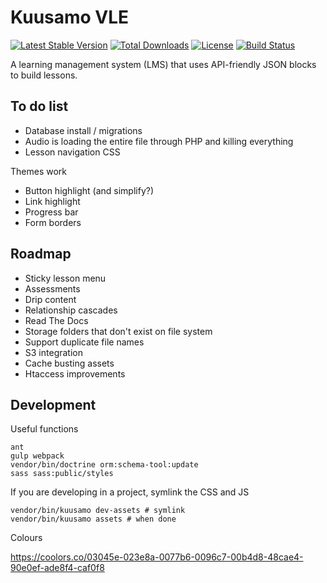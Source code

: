 Kuusamo VLE
===========

[![Latest Stable Version](https://poser.pugx.org/kuusamo/core/v)](//packagist.org/packages/kuusamo/core)
[![Total Downloads](https://poser.pugx.org/kuusamo/core/downloads)](//packagist.org/packages/kuusamo/core)
[![License](https://poser.pugx.org/kuusamo/core/license)](//packagist.org/packages/kuusamo/core)
[![Build Status](https://travis-ci.org/kuusamo/core.svg?branch=master)](https://travis-ci.org/kuusamo/core)

A learning management system (LMS) that uses API-friendly JSON blocks to build lessons.


To do list
----------

* Database install / migrations
* Audio is loading the entire file through PHP and killing everything
* Lesson navigation CSS

Themes work

* Button highlight (and simplify?)
* Link highlight
* Progress bar
* Form borders


Roadmap
-------

* Sticky lesson menu
* Assessments
* Drip content
* Relationship cascades
* Read The Docs
* Storage folders that don't exist on file system
* Support duplicate file names
* S3 integration
* Cache busting assets
* Htaccess improvements


Development
-----------

Useful functions

    ant
    gulp webpack
    vendor/bin/doctrine orm:schema-tool:update
    sass sass:public/styles

If you are developing in a project, symlink the CSS and JS

    vendor/bin/kuusamo dev-assets # symlink
    vendor/bin/kuusamo assets # when done

Colours

https://coolors.co/03045e-023e8a-0077b6-0096c7-00b4d8-48cae4-90e0ef-ade8f4-caf0f8

